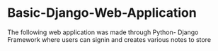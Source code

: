 # Basic-Django-Web-Application
The following web application was made through Python- Django Framework where users can signin and creates various notes to store

